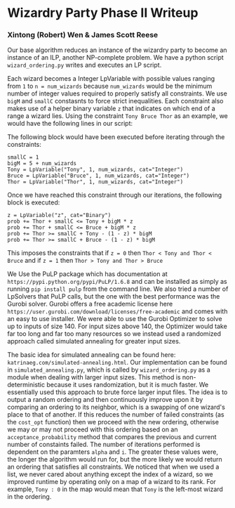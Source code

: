# Wizardry Party Phase II Writeup #
### Xintong (Robert) Wen & James Scott Reese ###

Our base algorithm reduces an instance of the wizardry party to become an instance of an ILP, another NP-complete problem. We have a python script `wizard_ordering.py` writes and executes an LP script.

Each wizard becomes a Integer LpVariable with possible values ranging from `1` to `n = num_wizards` because `num_wizards` would be the minimum number of integer values required to properly satisfy all constraints. We use `bigM` and `smallC` constasnts to force strict inequalities. Each constraint also makes use of a helper binary variable `z` that indicates on which end of a range a wizard lies. Using the constraint `Tony Bruce Thor` as an example, we would have the following lines in our script:  

The following block would have been executed before iterating through the constraints:  
```
smallC = 1
bigM = 5 + num_wizards
Tony = LpVariable("Tony", 1, num_wizards, cat="Integer")
Bruce = LpVariable("Bruce", 1, num_wizards, cat="Integer")
Thor = LpVariable("Thor", 1, num_wizards, cat="Integer")
```
Once we have reached this constraint through our iterations, the following block is executed:
```
z = LpVariable("z", cat="Binary")
prob += Thor + smallC <= Tony + bigM * z
prob += Thor + smallC <= Bruce + bigM * z
prob += Thor >= smallC + Tony - (1 - z) * bigM
prob += Thor >= smallC + Bruce - (1 - z) * bigM
```

This imposes the constraints that if `z = 0` then `Thor < Tony and Thor < Bruce` and if `z = 1` then `Thor > Tony and Thor > Bruce`

We Use the PuLP package which has documentation at `https://pypi.python.org/pypi/PuLP/1.6.8` and can be installed as simply as running `pip install pulp` from the command line. We also tried a number of LpSolvers that PuLP calls, but the one with the best performance was the Gurobi solver. Gurobi offers a free academic license here `https://user.gurobi.com/download/licenses/free-academic` and comes with an easy to use installer. We were able to use the Gurobi Optimizer to solve up to inputs of size 140. For input sizes above 140, the Optimizer would take far too long and far too many resources so we instead used a randomized approach called simulated annealing for greater input sizes.

The basic idea for simulated annealing can be found here: `katrinaeg.com/simulated-annealing.html`. Our implementation can be found in `simulated_annealing.py`, which is called by `wizard_ordering.py` as a module when dealing with larger input sizes. This method is non-deterministic because it uses randomization, but it is much faster. We essentially used this approach to brute force larger input files. The idea is to output a random ordering and then continuously improve upon it by comparing an ordering to its neighbor, which is a swapping of one wizard's place to that of another. If this reduces the number of failed constraints (as the `cost_opt` function) then we proceed with the new ordering, otherwise we may or may not proceed with this ordering based on an `acceptance_probability` method that compares the previous and current number of constaints failed. The number of iterations performed is dependent on the paramters `alpha` and `i`. The greater these values were, the longer the algorithm would run for, but the more likely we would return an ordering that satisfies all constraints. We noticed that when we used a list, we never cared about anything except the index of a wizard, so we improved runtime by operating only on a map of a wizard to its rank. For example, `Tony : 0` in the map would mean that `Tony` is the left-most wizard in the ordering.
